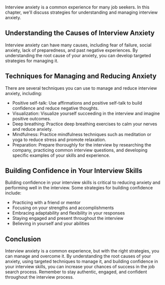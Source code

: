 
Interview anxiety is a common experience for many job seekers. In this chapter, we'll discuss strategies for understanding and managing interview anxiety.

Understanding the Causes of Interview Anxiety
---------------------------------------------

Interview anxiety can have many causes, including fear of failure, social anxiety, lack of preparedness, and past negative experiences. By understanding the root cause of your anxiety, you can develop targeted strategies for managing it.

Techniques for Managing and Reducing Anxiety
--------------------------------------------

There are several techniques you can use to manage and reduce interview anxiety, including:

* Positive self-talk: Use affirmations and positive self-talk to build confidence and reduce negative thoughts.
* Visualization: Visualize yourself succeeding in the interview and imagine positive outcomes.
* Deep breathing: Practice deep breathing exercises to calm your nerves and reduce anxiety.
* Mindfulness: Practice mindfulness techniques such as meditation or yoga to reduce stress and promote relaxation.
* Preparation: Prepare thoroughly for the interview by researching the company, practicing common interview questions, and developing specific examples of your skills and experience.

Building Confidence in Your Interview Skills
--------------------------------------------

Building confidence in your interview skills is critical to reducing anxiety and performing well in the interview. Some strategies for building confidence include:

* Practicing with a friend or mentor
* Focusing on your strengths and accomplishments
* Embracing adaptability and flexibility in your responses
* Staying engaged and present throughout the interview
* Believing in yourself and your abilities

Conclusion
----------

Interview anxiety is a common experience, but with the right strategies, you can manage and overcome it. By understanding the root causes of your anxiety, using targeted techniques to manage it, and building confidence in your interview skills, you can increase your chances of success in the job search process. Remember to stay authentic, engaged, and confident throughout the interview process.
